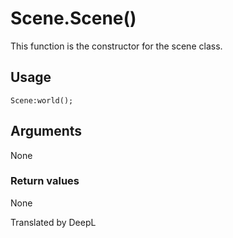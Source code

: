 # Scene.Scene()

This function is the constructor for the scene class.

## Usage

```
Scene:world();
```

## Arguments

None

### Return values

None

Translated by DeepL
